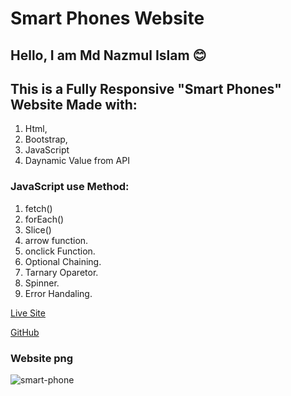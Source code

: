 # Smart Phones Website

## Hello, I am Md Nazmul Islam 😊

## This is a Fully Responsive "Smart Phones" Website Made with:

1. Html,
2. Bootstrap,
3. JavaScript
4. Daynamic Value from API

### JavaScript use Method:

1.  fetch()
2.  forEach()
3.  Slice()
4.  arrow function.
5.  onclick Function.
6.  Optional Chaining.
7.  Tarnary Oparetor.
8.  Spinner.
9.  Error Handaling.

[Live Site](https://mobile-store-bd.netlify.app/)

[GitHub](https://github.com/programming-hero-web-course2/phone-hunter-dev-nazmulislam)

### Website png

![smart-phone](https://user-images.githubusercontent.com/97091081/156131770-a622d52e-3930-464e-8c2f-844c31b78111.png)
